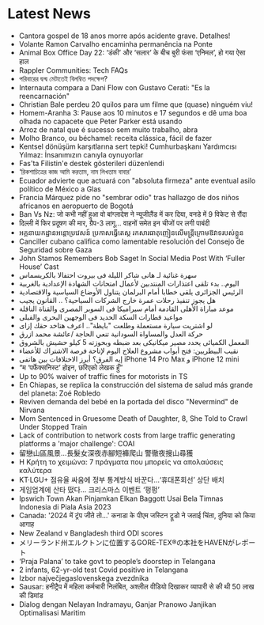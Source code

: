 # Latest News
-  Cantora gospel de 18 anos morre após acidente grave. Detalhes!
-  Volante Ramon Carvalho encaminha permanência na Ponte
-  Animal Box Office Day 22: ‘डंकी’ और ‘सलार’ के बीच बुरी फंसा ‘एनिमल’, हो गया ऐसा हाल
-  Rappler Communities: Tech FAQs
-  পরিবারের দ্বন্দ্ব মেটাতেই বিলম্বিত পদক্ষেপ?
-  Internauta compara a Dani Flow con Gustavo Cerati: "Es la reencarnación"
-  Christian Bale perdeu 20 quilos para um filme que (quase) ninguém viu!
-  Homem-Aranha 3: Pause aos 10 minutos e 17 segundos e dê uma boa olhada no capacete que Peter Parker está usando
-  Arroz de natal que é sucesso sem muito trabalho, abra
-  Molho Branco, ou béchamel: receita clássica, fácil de fazer
-  Kentsel dönüşüm karşıtlarına sert tepki! Cumhurbaşkanı Yardımcısı Yılmaz: İnsanımızın canıyla oynuyorlar
-  Fas'ta Filistin'e destek gösterileri düzenlendi
-  ‘রিকশাচিত্রের কাজ আমি করতাম, নাম লিখতাম বাবার’
-  Ecuador advierte que actuará con "absoluta firmeza" ante eventual asilo político de México a Glas
-  Francia Márquez pide no "sembrar odio" tras hallazgo de dos niños africanos en aeropuerto de Bogotá
-  Ban Vs Nz: जो कभी नहीं हुआ वो बांग्लादेश ने न्यूजीलैंड में कर दिया, वनडे में 9 विकेट से रौंदा
-  दिल्ली में फिर प्रदूषण की मार, ग्रैप-3 लागू… वाहनों समेत इन चीजों पर लगी पाबंदी
-  អគ្គនាយកដ្ឋានអន្តោប្រវេសន៍ ប្រកាសធ្វើតេស្ត រកសារធាតុញៀនលើមន្ត្រីក្រោមឱវាទរបស់ខ្លួន
-  Canciller cubano califica como lamentable resolución del Consejo de Seguridad sobre Gaza
-  John Stamos Remembers Bob Saget In Social Media Post With ‘Fuller House’ Cast
-  سهرة غنائية لـ هانى شاكر الليلة فى بيروت احتفالا بالكريسماس
-  اليوم.. بدء تلقى اعتذارات المنتدبين لأعمال امتحانات الشهادة الإعدادية بالغربية
-  الرئيس الجزائرى يلقى خطابا أمام البرلمان يتناول الأوضاع السياسية والاقتصادية
-  هل يجوز تنفيذ رحلات عمرة خارج الشركات السياحية؟ .. القانون يجيب
-  موعد مباراة الأهلى القادمة أمام سيراميكا فى السوبر المصرى والقناة الناقلة
-  مواعيد قطارات السكة الحديد فى الوجهين البحرى والقبلى
-  لو اشتريت سيارة مستعملة وطلعت "بايظة".. اعرف هتاخد حقك إزاى
-  حركة العدل والمساواة السودانية تنعي الحاجة /عائشة محمد ازرق
-  المعمل الكميائى يحدد مصير ميكانيكى بعد ضبطه وبحوزته 5 كيلو حشيش بالشروق
-  نقيب البيطريين: فتح أبواب مشروع العلاج اليوم لإتاحة فرصة الاشتراك للأعضاء
-  إيه الفرق؟ أبرز الاختلافات بين هاتفى iPhone 14 Pro Max و iPhone 12 mini
-  “म ‘पर्फेक्सनिस्ट’ होइन, छरिएको लेखक हुँ”
-  Up to 90% waiver of traffic fines for motorists in TS
-  En Chiapas, se replica la construcción del sistema de salud más grande del planeta: Zoé Robledo
-  Reviven demanda del bebé en la portada del disco "Nevermind" de Nirvana
-  Mom Sentenced in Gruesome Death of Daughter, 8, She Told to Crawl Under Stopped Train
-  Lack of contribution to network costs from large traffic generating platforms a 'major challenge': COAI
-  留戀山區風景...長髮女深夜赤腳短褲爬山 警徹夜搜山尋獲
-  Η Κρήτη το χειμώνα: 7 πράγματα που μπορείς να απολαύσεις καλύτερα
-  KT·LGU+ 점유율 싸움에 정부 통계방식 바꾼다…‘휴대폰회선’ 상단 배치
-  게임업계에 산타 떴다… 크리스마스 이벤트 ‘펑펑’
-  Ipswich Town Akan Pinjamkan Elkan Baggott Usai Bela Timnas Indonesia di Piala Asia 2023
-  Canada: '2024 में ट्रंप जीते तो...' कनाडा के पीएम जस्टिन ट्रूडो ने जताई चिंता, दुनिया को किया आगाह
-  New Zealand v Bangladesh third ODI scores
-  メリーランド州エルクトンに位置するGORE-TEX®の本社をHAVENがレポート
-  ‘Praja Palana’ to take govt to people’s doorstep in Telangana
-  2 infants, 62-yr-old test Covid positive in Telangana
-  Izbor največjegaslovenskega zvezdnika
-  Sausar: हनीट्रैप में महिला कर्मचारी निलंबित, अश्लील वीडियो दिखाकर व्यापारी से की थी 50 लाख की डिमांड
-  Dialog dengan Nelayan Indramayu, Ganjar Pranowo Janjikan Optimalisasi Maritim
